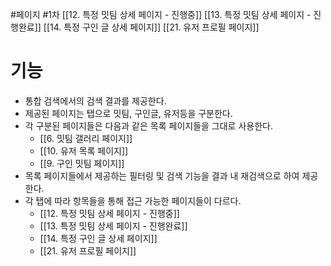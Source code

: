 #페이지 #1차 
[[12. 특정 밋팀 상세 페이지 - 진행중]]
[[13. 특정 밋팀 상세 페이지 - 진행완료]]
[[14. 특정 구인 글 상세 페이지]]
[[21. 유저 프로필 페이지]]

# 기능
- 통합 검색에서의 검색 결과를 제공한다.
- 제공된 페이지는 탭으로 밋팀, 구인글, 유저등을 구분한다.
- 각 구분된 페이지들은 다음과 같은 목록 페이지들을 그대로 사용한다.
	- [[6. 밋팀 갤러리 페이지]]
	- [[10. 유저 목록 페이지]]
	- [[9. 구인 밋팀 페이지]]
- 목록 페이지들에서 제공하는 필터링 및 검색 기능을 결과 내 재검색으로 하여 제공한다.
- 각 탭에 따라 항목들을 통해 접근 가능한 페이지들이 다르다.
	- [[12. 특정 밋팀 상세 페이지 - 진행중]]
	- [[13. 특정 밋팀 상세 페이지 - 진행완료]]
	- [[14. 특정 구인 글 상세 페이지]]
	- [[21. 유저 프로필 페이지]]
